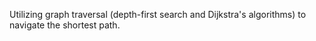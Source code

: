 Utilizing graph traversal (depth-first search and Dijkstra's algorithms) to navigate the shortest path.
